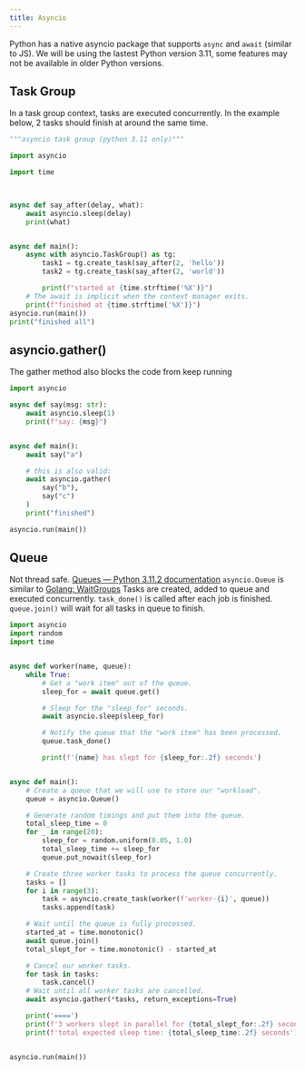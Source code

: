 ```yaml
---
title: Asyncio
---
```


Python has a native asyncio package that supports `async` and `await` (similar to JS). 
We will be using the lastest Python version 3.11, some features may not be available in older Python versions.

## Task Group
In a task group context, tasks are executed concurrently. In the example below, 2 tasks should finish at around the same time.
```python
"""asyncio task group (python 3.11 only)"""

import asyncio

import time

  

async def say_after(delay, what):
	await asyncio.sleep(delay)
	print(what)


async def main():
	async with asyncio.TaskGroup() as tg:
		task1 = tg.create_task(say_after(2, 'hello'))
		task2 = tg.create_task(say_after(2, 'world'))

		print(f"started at {time.strftime('%X')}")
	# The await is implicit when the context manager exits.
	print(f"finished at {time.strftime('%X')}")
asyncio.run(main())
print("finished all")
```

## asyncio.gather()
The gather method also blocks the code from keep running

```python
import asyncio

async def say(msg: str):
    await asyncio.sleep(1)
    print(f"say: {msg}")


async def main():
    await say("a")

    # this is also valid:
    await asyncio.gather(
        say("b"),
        say("c")
    )
    print("finished")

asyncio.run(main())
```

## Queue
Not thread safe.
[Queues — Python 3.11.2 documentation](https://docs.python.org/3/library/asyncio-queue.html)
`asyncio.Queue` is similar to [Golang: WaitGroups](https://gobyexample.com/waitgroups)
Tasks are created, added to queue and executed concurrently. 
`task_done()` is called after each job is finished. `queue.join()` will wait for all tasks in queue to finish. 
```python
import asyncio
import random
import time


async def worker(name, queue):
    while True:
        # Get a "work item" out of the queue.
        sleep_for = await queue.get()

        # Sleep for the "sleep_for" seconds.
        await asyncio.sleep(sleep_for)

        # Notify the queue that the "work item" has been processed.
        queue.task_done()

        print(f'{name} has slept for {sleep_for:.2f} seconds')


async def main():
    # Create a queue that we will use to store our "workload".
    queue = asyncio.Queue()

    # Generate random timings and put them into the queue.
    total_sleep_time = 0
    for _ in range(20):
        sleep_for = random.uniform(0.05, 1.0)
        total_sleep_time += sleep_for
        queue.put_nowait(sleep_for)

    # Create three worker tasks to process the queue concurrently.
    tasks = []
    for i in range(3):
        task = asyncio.create_task(worker(f'worker-{i}', queue))
        tasks.append(task)

    # Wait until the queue is fully processed.
    started_at = time.monotonic()
    await queue.join()
    total_slept_for = time.monotonic() - started_at

    # Cancel our worker tasks.
    for task in tasks:
        task.cancel()
    # Wait until all worker tasks are cancelled.
    await asyncio.gather(*tasks, return_exceptions=True)

    print('====')
    print(f'3 workers slept in parallel for {total_slept_for:.2f} seconds')
    print(f'total expected sleep time: {total_sleep_time:.2f} seconds')


asyncio.run(main())
```

